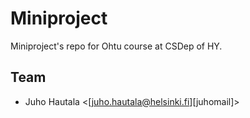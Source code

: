 # Miniproject

Miniproject's repo for Ohtu course at CSDep of HY.

## Team

* Juho Hautala <[juho.hautala@helsinki.fi][juhomail]>
